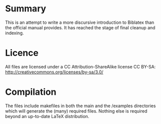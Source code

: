 # Summary

This is an attempt to write a more discursive introduction to Biblatex
than the official manual provides. It has reached the stage of final
cleanup and indexing.

# Licence

All files are licensed under a CC Attribution-ShareAlike license CC BY-SA: 
http://creativecommons.org/licenses/by-sa/3.0/

# Compilation

The files include makefiles in both the main and the /examples directories 
which will generate the (many) required files. Nothing else is required beyond an
up-to-date LaTeX distribution.
